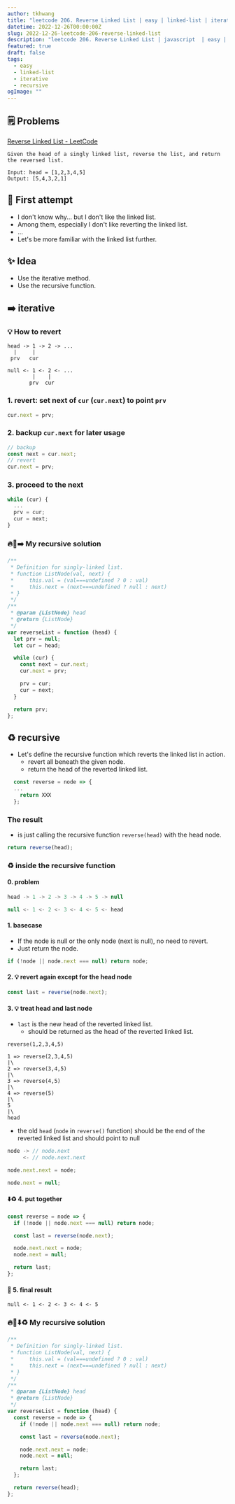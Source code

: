 ```yaml
---
author: tkhwang
title: "leetcode 206. Reverse Linked List | easy | linked-list | iterative | recursive"
datetime: 2022-12-26T00:00:00Z
slug: 2022-12-26-leetcode-206-reverse-linked-list
description: "leetcode 206. Reverse Linked List | javascript  | easy | linked-list | iterative | recursive"
featured: true
draft: false
tags:
  - easy
  - linked-list
  - iterative
  - recursive
ogImage: ""
---
```


## 🗒️ Problems

[Reverse Linked List - LeetCode](https://leetcode.com/problems/reverse-linked-list/)

```
Given the head of a singly linked list, reverse the list, and return the reversed list.
```

```
Input: head = [1,2,3,4,5]
Output: [5,4,3,2,1]
```

## 🤔 First attempt

- I don't know why... but I don't like the linked list.
- Among them, especially I don't like reverting the linked list.
- ...
- Let's be more familiar with the linked list further.

## ✨ Idea

- Use the iterative method.
- Use the recursive function.

## ➡️ iterative

### 💡 How to revert

```
head -> 1 -> 2 -> ...
  |     |
 prv   cur

null <- 1 <- 2 <- ...
        |    |
       prv  cur
```

### 1. revert: set next of `cur` (`cur.next`) to point `prv`

```javascript
cur.next = prv;
```

### 2. backup `cur.next` for later usage

```javascript
// backup
const next = cur.next;
// revert
cur.next = prv;
```

### 3. proceed to the next

```javascript
while (cur) {
  ...
  prv = cur;
  cur = next;
}
```

### 🔥🔗➡️ My recursive solution

```javascript
/**
 * Definition for singly-linked list.
 * function ListNode(val, next) {
 *     this.val = (val===undefined ? 0 : val)
 *     this.next = (next===undefined ? null : next)
 * }
 */
/**
 * @param {ListNode} head
 * @return {ListNode}
 */
var reverseList = function (head) {
  let prv = null;
  let cur = head;

  while (cur) {
    const next = cur.next;
    cur.next = prv;

    prv = cur;
    cur = next;
  }

  return prv;
};
```

## ♻️ recursive

- Let's define the recursive function which reverts the linked list in action.
  - revert all beneath the given node.
  - return the head of the reverted linked list.

```javascript
  const reverse = node => {
  ...
    return XXX
  };
```

### The result

- is just calling the recursive function `reverse(head)` with the head node.

```javascript
return reverse(head);
```

### ♻️ inside the recursive function

#### 0. problem

```javascript
head -> 1 -> 2 -> 3 -> 4 -> 5 -> null

null <- 1 <- 2 <- 3 <- 4 <- 5 <- head
```

#### 1. basecase

- If the node is null or the only node (next is null), no need to revert.
- Just return the node.

```javascript
if (!node || node.next === null) return node;
```

#### 2. 💡 revert again except for the head node

```javascript
const last = reverse(node.next);
```

#### 3. 💡 treat head and last node

- `last` is the new head of the reverted linked list.
  - should be returned as the head of the reverted linked list.

```
reverse(1,2,3,4,5)

1 => reverse(2,3,4,5)
|\
2 => reverse(3,4,5)
|\
3 => reverse(4,5)
|\
4 => reverse(5)
|\
5
|\
head
```

- the old `head` (`node` in `reverse()` function) should be the end of the reverted linked list and should point to null

```javascript
node -> // node.next
     <- // node.next.next

node.next.next = node;
```

```javascript
node.next = null;
```

#### ⬇️♻️ 4. put together

```javascript
const reverse = node => {
  if (!node || node.next === null) return node;

  const last = reverse(node.next);

  node.next.next = node;
  node.next = null;

  return last;
};
```

#### 🔗 5. final result

```
null <- 1 <- 2 <- 3 <- 4 <- 5
```

### 🔥🔗⬇️♻️ My recursive solution

```javascript
/**
 * Definition for singly-linked list.
 * function ListNode(val, next) {
 *     this.val = (val===undefined ? 0 : val)
 *     this.next = (next===undefined ? null : next)
 * }
 */
/**
 * @param {ListNode} head
 * @return {ListNode}
 */
var reverseList = function (head) {
  const reverse = node => {
    if (!node || node.next === null) return node;

    const last = reverse(node.next);

    node.next.next = node;
    node.next = null;

    return last;
  };

  return reverse(head);
};
```
